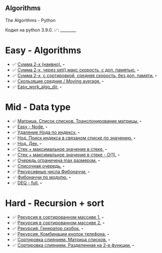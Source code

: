 ## Algorithms
The Algorithms - Python

Кодил на python 3.9.0.
:white_check_mark:: ________
# Easy - Algorithms
* :white_check_mark: [Сумма 2-х (наивно).](https://github.com/ZOMini/algorithms/blob/main/1-easy/2-sum_naive.py) **-**
* :white_check_mark: [Сумма 2-х, через set(),макс скорость, с доп. памятью.](https://github.com/ZOMini/algorithms/blob/main/1-easy/2-sum_extra_mem.py) **-**
* :white_check_mark: [Сумма 2-х, с сортировкой, средняя скорость, без доп. памяти.](https://github.com/ZOMini/algorithms/blob/main/1-easy/2-sum_with_sort.py) **-**
* :white_check_mark: [Скользяцие средние / Moving average.](https://github.com/ZOMini/algorithms/blob/main/1-easy/moving_average.py) **-**
* :white_check_mark: [Easy_work_algo_dir.](https://github.com/ZOMini/algorithms/tree/main/1-easy/works_algo) **-**
# Mid - Data type
* :white_check_mark: [Матрица. Список списков. Транспонирование матрицы.](https://github.com/ZOMini/algorithms/blob/main/2-mid/works_data_type/A-.py) **-**
* :white_check_mark: [Easy - Node.](https://github.com/ZOMini/algorithms/blob/main/2-mid/works_data_type/B-.py) **-**
* :white_check_mark: [Удаление Нода по индексу.](https://github.com/ZOMini/algorithms/blob/main/2-mid/works_data_type/C-.py) **-**
* :white_check_mark: [Нод. Поиск индекса в связаном списке по значению.](https://github.com/ZOMini/algorithms/blob/main/2-mid/works_data_type/D-.py) **-**
* :white_check_mark: [Нод. Дек.](https://github.com/ZOMini/algorithms/blob/main/2-mid/works_data_type/E-.py) **-**
* :white_check_mark: [Стек + максимальное значение в стеке.](https://github.com/ZOMini/algorithms/blob/main/2-mid/works_data_type/F-.py) **-**
* :white_check_mark: [Стек + максимальное значение в стеке - O(1).](https://github.com/ZOMini/algorithms/blob/main/2-mid/works_data_type/G-.py) **-**
* :white_check_mark: [Очередь ограничена max размером.](https://github.com/ZOMini/algorithms/blob/main/2-mid/works_data_type/I-.py) **-**
* :white_check_mark: [Списочная очередь.](https://github.com/ZOMini/algorithms/blob/main/2-mid/works_data_type/J-.py) **-**
* :white_check_mark: [Рекурсивные числа Фибоначчи.](https://github.com/ZOMini/algorithms/blob/main/2-mid/works_data_type/K-.py) **-**
* :white_check_mark: [Фибоначчи по модулю.](https://github.com/ZOMini/algorithms/blob/main/2-mid/works_data_type/L-.py) **-**
* :white_check_mark: [DEQ - full.](https://github.com/ZOMini/algorithms/blob/main/2-mid/works_data_type/L-.py) **-**
# Hard - Recursion + sort
* :white_check_mark: [Рекурсия в сортированном массиве 1.](https://github.com/ZOMini/algorithms/blob/main/3-hard-recursion_sort/L-1.py) **-**
* :white_check_mark: [Рекурсия в сортированном массиве 2.](https://github.com/ZOMini/algorithms/blob/main/3-hard-recursion_sort/L-2.py) **-**
* :white_check_mark: [Рекурсия. Генератор скобок.](https://github.com/ZOMini/algorithms/blob/main/3-hard-recursion_sort/A-.py) **-**
* :white_check_mark: [Рекурсия. Комбинации кнопок телефона.](https://github.com/ZOMini/algorithms/blob/main/3-hard-recursion_sort/B-.py) **-**
* :white_check_mark: [Сортировка слиянием. Матрица списков.](https://github.com/ZOMini/algorithms/blob/main/3-hard-recursion_sort/N-.py) **-**
* :white_check_mark: [Сортировка слиянием. Разделенная на 2-е функции.](https://github.com/ZOMini/algorithms/blob/main/3-hard-recursion_sort/K-.py) **-**